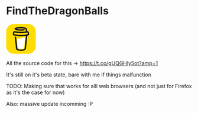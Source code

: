 # FindTheDragonBalls

[![alt text](https://github.com/Ryuguu-Chan/FindTheDragonBalls/blob/master/coffee.png)](https://www.buymeacoffee.com/ryuguuchan)<br/>

All the source code for this -> https://t.co/gUQGHly5ot?amp=1

It's still on it's beta state, bare with me if things malfunction

TODO: Making sure that works for alll web browsers (and not just for Firefox as it's the case for now)

Also: massive update incomming :P
